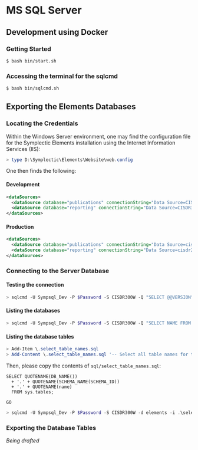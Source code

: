 # MS SQL Server

## Development using Docker
### Getting Started

```bash
$ bash bin/start.sh
```

### Accessing the terminal for the sqlcmd

```bash
$ bash bin/sqlcmd.sh
```

## Exporting the Elements Databases

### Locating the Credentials

Within the Windows Server environment, one may find the configuration file for the Symplectic Elements installation using the Internet Information Services (IIS):
```powershell
> type D:\Symplectic\Elements\Website\web.config
```

One then finds the following:

#### Development
```xml
<dataSources>
  <dataSource database="publications" connectionString="Data Source=CISDR300W;Initial Catalog=elements;Integrated Security=False;User ID=Sympsql_Dev;Password=$Password" />
  <dataSource database="reporting" connectionString="Data Source=CISDR300W;Initial Catalog=elements-reporting;Integrated Security=False;User ID=Sympsql_Dev;Password=$Password" />
</dataSources>
```

#### Production
```xml
<dataSources>
  <dataSource database="publications" connectionString="Data Source=cisdr200w.princeton.edu;Initial Catalog=elements;Integrated Security=False;User ID=sympsql;Password=$Password" />
  <dataSource database="reporting" connectionString="Data Source=cisdr200w.princeton.edu;Initial Catalog=elements-reporting;Integrated Security=False;User ID=sympsql;Password=$Password" />
</dataSources>
```

### Connecting to the Server Database

#### Testing the connection

```powershell
> sqlcmd -U Sympsql_Dev -P $Password -S CISDR300W -Q "SELECT @@VERSION"
```

#### Listing the databases

```powershell
> sqlcmd -U Sympsql_Dev -P $Password -S CISDR300W -Q "SELECT NAME FROM sys.databases"
```

#### Listing the database tables

```powershell
> Add-Item \.select_table_names.sql
> Add-Content \.select_table_names.sql '-- Select all table names for the elements database'
```

Then, please copy the contents of `sql/select_table_names.sql`:
```tsql
SELECT QUOTENAME(DB_NAME())
  + '.' + QUOTENAME(SCHEMA_NAME(SCHEMA_ID))
  + '.' + QUOTENAME(name)
  FROM sys.tables;

GO
```

```powershell
> sqlcmd -U Sympsql_Dev -P $Password -S CISDR300W -d elements -i .\select_table_names.sql
```

### Exporting the Database Tables

*Being drafted*
